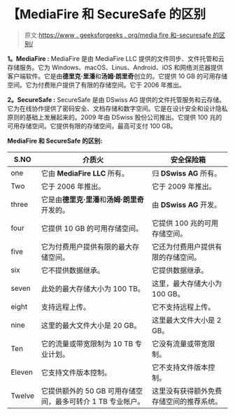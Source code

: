 # 【MediaFire 和 SecureSafe 的区别

> 原文:[https://www . geeksforgeeks . org/media fire 和-securesafe 的区别/](https://www.geeksforgeeks.org/difference-between-mediafire-and-securesafe/)

**1。MediaFire :**
MediaFire 是由 MediaFire LLC 提供的文件同步、文件托管和云存储服务。它为 Windows、macOS、Linus、Android、iOS 和网络浏览器提供客户端软件。它是由**德里克·里潘**和**汤姆·朗里奇**创立的。它提供 10 GB 的可用存储空间。它为付费账户提供了有限的存储空间。它于 2006 年推出。

**2。SecureSafe :**
SecureSafe 是由 DSwiss AG 提供的文件托管服务和云存储。它为在线协作提供了密码安全、文档存储和数字空间。它是在设计安全和设计隐私原则的基础上发展起来的。2009 年由 DSwiss 股份公司推出。它提供 100 兆的可用存储空间。它提供有限的存储空间，最高可支付 100 GB。

**MediaFire 和 SecureSafe 的区别:**

<center>

| S.NO | 介质火 | 安全保险箱 |
| --- | --- | --- |
| one | 它由 **MediaFire LLC** 所有。 | 归 **DSwiss AG** 所有。 |
| Two | 它于 2006 年推出。 | 它于 2009 年推出。 |
| three | 它是由**德里克·里潘**和**汤姆·朗里奇**开发的。 | 由 **DSwiss AG** 开发。 |
| four | 它提供 10 GB 的可用存储空间。 | 它提供 100 兆的可用存储空间。 |
| five | 它为付费用户提供有限的最大存储空间。 | 它还为付费用户提供有限的存储空间。 |
| six | 它不提供数据继承。 | 它提供数据继承。 |
| seven | 此处的最大存储大小为 100 TB。 | 这里，最大存储大小为 100 GB。 |
| eight | 支持远程上传。 | 它不支持远程上传。 |
| nine | 这里的最大文件大小是 20 GB。 | 这里最大文件大小是 2 GB。 |
| Ten | 它的流量或带宽限制为 10 TB 专业计划。 | 它没有流量或带宽限制。 |
| Eleven | 它支持文件版本控制。 | 它不支持文件版本控制。 |
| Twelve | 它提供额外的 50 GB 可用存储空间，最多可转介 1 TB 专业帐户。 | 这里没有获得额外免费存储空间的推荐系统。 |

</center>